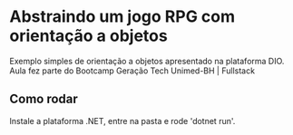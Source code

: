 # Abstraindo um jogo RPG com orientação a objetos

Exemplo simples de orientação a objetos apresentado na plataforma DIO.
Aula fez parte do Bootcamp Geração Tech Unimed-BH | Fullstack

## Como rodar

Instale a plataforma .NET, entre na pasta e rode 'dotnet run'.
